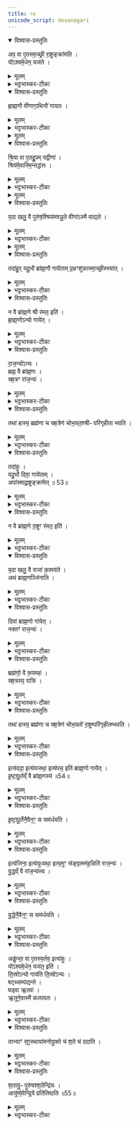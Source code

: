 ```yaml
---
title: १४
unicode_script: devanagari
---
```


<details open><summary>विश्वास-प्रस्तुतिः</summary>

अप॒ वा ए॒तस्मा॒च्छ्री रा॒ष्ट्रङ्क्रा॑मति ।   
यो॑ऽश्वमे॒धेन॒ यज॑ते ।   
</details>

<details><summary>मूलम्</summary>

अप॒ वा ए॒तस्मा॒च्छ्री रा॒ष्ट्रङ्क्रा॑मति ।   
यो॑ऽश्वमे॒धेन॒ यज॑ते ।   
</details>

<details><summary>भट्टभास्कर-टीका</summary>

1अप वा इत्यादि ॥ राजोपचारवैधुर्यात् श्रीश्च राष्ट्रं च अस्मात् अपक्रामति अध्वर्यवे राज्यप्रदानात् ।
</details>

<details open><summary>विश्वास-प्रस्तुतिः</summary>

ब्रा॒ह्म॒णौ वी॑णागा॒थिनौ॑ गायतः ।   
</details>

<details><summary>मूलम्</summary>

ब्रा॒ह्म॒णौ वी॑णागा॒थिनौ॑ गायतः ।   
</details>

<details><summary>भट्टभास्कर-टीका</summary>

तस्मात् द्वौ ब्राह्मणौ वीणागाथिनौ गायतः सावित्र्या इष्टेः स्विष्टकृतः पुरस्तात् गायतः । वीणावादनं वीणागाथः, औणादिकः थः, तद्वन्तौ, तत्साधुकारिणि वा औणादिक इनिप्रत्यये थुगागमः ।   
वीणावादनशिल्पज्ञौ षड्जादिस्वरवेदिनौ ।   
वृत्तगाथादिनिर्माणनिपुणौ तत्र गायतः ॥
</details>


<details><summary>मूलम्</summary>

श्रि॒या वा ए॒तद्रू॒पम् ।   
यद्वीणा॑ ।   
श्रिय॑मे॒वास्मि॒न्तद्ध॑त्तः ।   
</details>

<details open><summary>विश्वास-प्रस्तुतिः</summary>

श्रि॒या वा ए॒तद्रू॒पम् यद्वीणा॑ ।   
श्रिय॑मे॒वास्मि॒न्तद्ध॑त्तः ।   
</details>

<details><summary>मूलम्</summary>

श्रि॒या वा ए॒तद्रू॒पम् यद्वीणा॑ ।   
श्रिय॑मे॒वास्मि॒न्तद्ध॑त्तः ।   
</details>

<details><summary>भट्टभास्कर-टीका</summary>

श्रिया वा इति । र्वीणावादनं श्रिया एव रूपं तस्मात् वीणावादनेनास्मिन् श्रियं धत्तः स्थापयतः तेनापक्रान्ता न भवति ।
</details>


<details><summary>मूलम्</summary>

य॒दा खलु॒ वै पुरु॑ष॒श्श्रिय॑मश्ञु॒ते ।   
वीणा॑ऽस्मै वाद्यते ।
</details>

<details open><summary>विश्वास-प्रस्तुतिः</summary>

य॒दा खलु॒ वै पुरु॑ष॒श्श्रिय॑मश्ञु॒ते वीणा॑ऽस्मै वाद्यते ।   
</details>

<details><summary>मूलम्</summary>

य॒दा खलु॒ वै पुरु॑ष॒श्श्रिय॑मश्ञु॒ते वीणा॑ऽस्मै वाद्यते ।   
</details>

<details><summary>भट्टभास्कर-टीका</summary>

इदानीं श्रिया रूपत्वं वीणावादनस्य समर्थ्यते - यदेति । श्रीमदेकान्तत्वात् न राज्ञः श्रीरपक्रामति ॥
</details>


<details><summary>मूलम्</summary>

तदा॑हुः ।   
यदु॒भौ ब्रा॑ह्म॒णौ गाये॑ताम् ॥52॥  
प्र॒भ्रꣳशु॑कास्मा॒च्छ्रीस्स्या॑त् ।    
</details>

<details open><summary>विश्वास-प्रस्तुतिः</summary>

तदा॑हु॒र् यदु॒भौ ब्रा॑ह्म॒णौ गाये॑ताम् प्र॒भ्रꣳशु॑कास्मा॒च्छ्रीस्स्या॑त् ।   
</details>

<details><summary>मूलम्</summary>

तदा॑हु॒र् यदु॒भौ ब्रा॑ह्म॒णौ गाये॑ताम् प्र॒भ्रꣳशु॑कास्मा॒च्छ्रीस्स्या॑त् ।   
</details>

<details><summary>भट्टभास्कर-टीका</summary>

2तदाहुरिति ॥ उक्तं दूषयति । ब्राह्मणावेव यदि द्वौ गायेतां श्रीरस्मात् भ्रंशनशीलैव स्यात् ।
</details>

<details open><summary>विश्वास-प्रस्तुतिः</summary>

न वै ब्रा॑ह्म॒णे श्री र॑मत॒ इति॑ ।   
ब्रा॒ह्म॒णो॑ऽन्यो गाये॑त् ।   
</details>

<details><summary>मूलम्</summary>

न वै ब्रा॑ह्म॒णे श्री र॑मत॒ इति॑ ।   
ब्रा॒ह्म॒णो॑ऽन्यो गाये॑त् ।   
</details>

<details><summary>भट्टभास्कर-टीका</summary>

कुत इत्याह - न हि ब्राह्मणे श्रीः रमते सक्ता विधेया न प्रवर्तते तपस्स्वाध्यायविरोधात् त्याज्यत्वात्तस्याः ।
</details>

<details open><summary>विश्वास-प्रस्तुतिः</summary>

रा॒ज॒न्यो॑ऽन्यः ।   
ब्रह्म॒ वै ब्रा॑ह्म॒णः ।   
ख्ष॒त्रꣳ रा॑ज॒न्यः॑ ।   
</details>

<details><summary>मूलम्</summary>

रा॒ज॒न्यो॑ऽन्यः ।   
ब्रह्म॒ वै ब्रा॑ह्म॒णः ।   
ख्ष॒त्रꣳ रा॑ज॒न्यः॑ ।   
</details>

<details><summary>भट्टभास्कर-टीका</summary>

तस्मात् एको ब्राह्मणः एको राजन्य इति युक्तम् ।
</details>

<details open><summary>विश्वास-प्रस्तुतिः</summary>

तथा॑ हास्य॒ ब्रह्म॑णा च ख्ष॒त्रेण॑ चोभ॒यत॒श्श्रीᳶ परि॑गृहीता भवति ।   
</details>

<details><summary>मूलम्</summary>

तथा॑ हास्य॒ ब्रह्म॑णा च ख्ष॒त्रेण॑ चोभ॒यत॒श्श्रीᳶ परि॑गृहीता भवति ।   
</details>

<details><summary>भट्टभास्कर-टीका</summary>

तथा खलु क्रियमाणे ब्रह्मबलेन क्षत्रबलेन चास्योभयतः उभाभ्यां श्रीः परिगृहीता भवति ॥
</details>

<details open><summary>विश्वास-प्रस्तुतिः</summary>

तदा॑हुः ।   
यदु॒भौ दिवा॒ गाये॑ताम् ।   
अपा॑स्माद्रा॒ष्ट्रङ्क्रा॑मेत् ॥ 53॥  
</details>

<details><summary>मूलम्</summary>

तदा॑हुः ।   
यदु॒भौ दिवा॒ गाये॑ताम् ।   
अपा॑स्माद्रा॒ष्ट्रङ्क्रा॑मेत् ॥ 53॥  
</details>

<details><summary>भट्टभास्कर-टीका</summary>

3तदाहुरिति ॥ तस्मिन्नपि पक्षे विशेषमाहुरित्यर्थः । यदुभौ ब्राह्मणराजन्यौ दिवा गायेतां न केवलं ब्राह्मण एव तदन्यो वा । तदाऽस्मात् राष्ट्रमपक्रामेत् उभयबलपरिग्रहाभावात् ।   
</details>

<details open><summary>विश्वास-प्रस्तुतिः</summary>

न वै ब्रा॑ह्म॒णे रा॒ष्ट्रꣳ र॑मत॒ इति॑ ।   
</details>

<details><summary>मूलम्</summary>

न वै ब्रा॑ह्म॒णे रा॒ष्ट्रꣳ र॑मत॒ इति॑ ।   
</details>

<details><summary>भट्टभास्कर-टीका</summary>

तत्कथमित्याह - न हि ब्राह्मणे राष्ट्रं रमते राजन्यसंनिधावपायात् तस्मान्नित्यसंबन्धि ब्राह्मणे राष्ट्रं न भवति ।   
</details>

<details open><summary>विश्वास-प्रस्तुतिः</summary>

य॒दा खलु॒ वै राजा॑ का॒मय॑ते ।   
अथ॑ ब्राह्म॒णञ्जि॑नाति ।   
</details>

<details><summary>मूलम्</summary>

य॒दा खलु॒ वै राजा॑ का॒मय॑ते ।   
अथ॑ ब्राह्म॒णञ्जि॑नाति ।   
</details>

<details><summary>भट्टभास्कर-टीका</summary>

तदेवाह - यदा खलु वै राजा राष्ट्रं कामयते अथ अनन्तरं ब्राह्मणं राष्ट्रभुजमपि प्रबलो गजन्यो जिनाति क्षपयति च्यावयति राष्ट्रात् । तस्मात् ब्राह्मणे राष्ट्रं न रमते नित्यसंबन्धि न भवति 'ज्या वयोहनौ' ग्रहिज्यादिना संप्रसारणम् ।
</details>

<details open><summary>विश्वास-प्रस्तुतिः</summary>

दिवा॑ ब्राह्म॒णो गा॑येत् ।   
नक्तꣳ॑ राज॒न्यः॑ ।   
</details>

<details><summary>मूलम्</summary>

दिवा॑ ब्राह्म॒णो गा॑येत् ।   
नक्तꣳ॑ राज॒न्यः॑ ।   
</details>

<details><summary>भट्टभास्कर-टीका</summary>

तस्मादुभयोस्सहगानस्यायुक्तत्वात् दिवा ब्राह्मणो गायेत् नक्तं राजन्य इति युक्तम् ।   
</details>

<details open><summary>विश्वास-प्रस्तुतिः</summary>

ब्रह्म॑णो॒ वै रू॒पमहः॑ ।   
ख्ष॒त्रस्य॒ रात्रिः॑ ।   
</details>

<details><summary>मूलम्</summary>

ब्रह्म॑णो॒ वै रू॒पमहः॑ ।   
ख्ष॒त्रस्य॒ रात्रिः॑ ।   
</details>

<details><summary>भट्टभास्कर-टीका</summary>

ब्रह्मणो हि रूपमहः उज्ज्वलत्वान्निर्भयत्वाच्च । क्षत्रस्य रूपं रात्रिः क्रूरकर्माधिष्ठानत्वात् सभयत्वाच्च ।   
</details>

<details open><summary>विश्वास-प्रस्तुतिः</summary>

तथा॑ हास्य॒ ब्रह्म॑णा च ख्ष॒त्रेण॑ चोभ॒यतो॑ रा॒ष्ट्रम्परि॑गृहीतम्भवति ।   
</details>

<details><summary>मूलम्</summary>

तथा॑ हास्य॒ ब्रह्म॑णा च ख्ष॒त्रेण॑ चोभ॒यतो॑ रा॒ष्ट्रम्परि॑गृहीतम्भवति ।   
</details>

<details><summary>भट्टभास्कर-टीका</summary>

तथा च क्रियमाणे उभाभ्यां राष्ट्रं परिगृहीतं भवति ॥
</details>

<details open><summary>विश्वास-प्रस्तुतिः</summary>

इत्य॑ददा॒ इत्य॑यजथा॒ इत्य॑पच॒ इति॑ ब्राह्म॒णो गाये॑त् ।   
इ॒ष्टा॒पू॒र्तव्ँ वै ब्रा॑ह्म॒णस्य॑ ॥54॥  
</details>

<details><summary>मूलम्</summary>

इत्य॑ददा॒ इत्य॑यजथा॒ इत्य॑पच॒ इति॑ ब्राह्म॒णो गाये॑त् ।   
इ॒ष्टा॒पू॒र्तव्ँ वै ब्रा॑ह्म॒णस्य॑ ॥54॥  
</details>

<details><summary>भट्टभास्कर-टीका</summary>

4इत्यददा इत्यादि ॥ दानादिप्रकारविशेषे इतिशब्दः । इत्यददाः - एवं ब्राह्मणेभ्यो गोभूहिरण्यादि दत्तवानसि । इत्ययजथाः - एवं वाजपेयराजसूयद्वादशाहादिभिरिष्टवानसि । इत्यपचः - एवं कुल्माषशाकसूपपायसादीनि ब्राह्मणेभ्योऽन्नानि पक्ववानसि । एवं ईदृशार्थप्रतिपादिनीभिः गाथाभिः संस्कृतैः पदैः ब्राह्मणो गायेत् ।
</details>

<details open><summary>विश्वास-प्रस्तुतिः</summary>

इ॒ष्टा॒पू॒र्तेनै॒वैन॒ꣳ॒ स सम॑र्धयति ।   
</details>

<details><summary>मूलम्</summary>

इ॒ष्टा॒पू॒र्तेनै॒वैन॒ꣳ॒ स सम॑र्धयति ।   
</details>

<details><summary>भट्टभास्कर-टीका</summary>

इष्टापूर्तयोः ब्राह्मणसंबन्धित्वात् ताभ्यां एनं यजमानं समर्धयति ॥
</details>

<details open><summary>विश्वास-प्रस्तुतिः</summary>

इत्य॑जिना॒ इत्य॑युध्यथा॒ इत्य॒मुꣳ स॑ङ्ग्रा॒मम॑ह॒न्निति॑ राज॒न्यः॑ ।   
यु॒द्धव्ँ वै रा॑ज॒न्य॑स्य ।   
</details>

<details><summary>मूलम्</summary>

इत्य॑जिना॒ इत्य॑युध्यथा॒ इत्य॒मुꣳ स॑ङ्ग्रा॒मम॑ह॒न्निति॑ राज॒न्यः॑ ।   
यु॒द्धव्ँ वै रा॑ज॒न्य॑स्य ।   
</details>

<details><summary>भट्टभास्कर-टीका</summary>

5इत्यजिना इत्यादिना सायंधृतिषु हूयमानासु राजन्यो वीणागाथी गायेत् । इत्यजिनाः - एवं पृथुभरतभगीरथयुधिष्ठिरादिभिस्सुकृतकर्मभिस्समानं शत्रून् क्षपितवानसि । इत्ययुध्यथाः - एवं करिरथतुरगपदातिसमेतः शरचापतोमरकरवाळादिभीषणमहाशूरपरिवृतोऽरिभिस्सह युद्धं कृतवानसि । इत्यमुं संग्राममहन् - एवं दुष्यन्तयुधिष्ठिरादिवत् महापुरुषसिंहसहस्रसमधिष्ठितं संग्रामं अमुं काश्मीरं मागधं पौण्ड्रमित्यादीन् निशितासिमात्रसहायः त्वं हतवानसि ।
</details>

<details open><summary>विश्वास-प्रस्तुतिः</summary>

यु॒द्धेनै॒वैन॒ꣳ॒ स सम॑र्धयति ।   
</details>

<details><summary>मूलम्</summary>

यु॒द्धेनै॒वैन॒ꣳ॒ स सम॑र्धयति ।   
</details>

<details><summary>भट्टभास्कर-टीका</summary>

इत्थं राजन्यसंबन्धिना युद्धेन समृद्धमेनं करोति ॥

अथ श्लोकैरपि, दानस्य यथा -  
सौवर्णीं निष्ककोटिं प्रतिदिनमददास्सादरं ब्राह्मणेभ्यः  
ब्रह्यभ्यो वेदविद्भ्यो दिशिदिशि विहिता अग्रहारा स्समृद्धाः ।  
कुण्डोघ्नीनां गवामप्यविरतमयुतं ब्राह्मणेभ्यो वितीर्णं   
वासोरत्नादिदाने न हि तव गणना भूपचूडामणेऽभूत् ॥  

यागस्य यथा -   
मखैरयजथा महीशतमुखस्फुरद्दक्षिणैः  
अविक्षतविधिक्रमैस्सममहीनभेदैस्सदा ।   
सर्वैः पशुभिरिष्टिभिर्विविधनित्यकाम्यात्मभिः   
महाक्रतुभिरुज्ज्वलैरपि च राजसूयादिभिः ॥   

पाकस्य यथा-   
खण्डजीरकघृताम्लसैन्धवस्वादुसूपमरिचादिसंस्कृतैः ।   
व्यञ्जनैस्सह बहूपदंशकैः ब्राह्मणार्थमपचस्त्वमोदनम् ॥   

ज्यानेर्यथा -   
विषयाम् प्रविलुप्य गोधनानां अपहर्ता त्वमुदारदारहारी ।   
विनिवार्य च मङ्गलोपचारान् अजिना विद्विषतां महाकुलानि ॥   

युद्धस्य यथा -   
आकर्षन् मददुर्दिनां गजघटां सिन्दुरसन्ध्यारुणां   
उद्दृप्तोत्प्लुतवाजिलोकपिहितव्योमावकाशो भृशम् ।   
पादातैर्निशितासिभीषणकरैर्दिङ्मण्डग्राहिभिः   
विक्रान्तस्त्वमयुध्यथाः परबलैस्सार्धं महीवासव ॥   

वधस्य यथा -   
विक्रान्तान् रथगजवाजिलोकजुष्टान् अक्षोभ्यान् धृतविविधायुधप्रधानान् ।    
संग्रामे मगधकळिङ्गवङ्गपूर्वान् शत्रूंस्त्वं प्रसभमहन् महीमहेन्द्र ॥   
</details>

<details open><summary>विश्वास-प्रस्तुतिः</summary>

अकॢ॑प्ता॒ वा ए॒तस्य॒र्तव॒ इत्या॑हुः ।   
यो॑ऽश्वमे॒धेन॒ यज॑त॒ इति॑ ।   
ति॒स्रो॑ऽन्यो गाय॑ति ति॒स्रो॑ऽन्यः ।   
षट्थ्सम्प॑द्यन्ते ।   
षड्वा ऋ॒तवः॑ ।   
ऋ॒तूने॒वास्मै॑ कल्पयतः ।   
</details>

<details><summary>मूलम्</summary>

अकॢ॑प्ता॒ वा ए॒तस्य॒र्तव॒ इत्या॑हुः ।   
यो॑ऽश्वमे॒धेन॒ यज॑त॒ इति॑ ।   
ति॒स्रो॑ऽन्यो गाय॑ति ति॒स्रो॑ऽन्यः ।   
षट्थ्सम्प॑द्यन्ते ।   
षड्वा ऋ॒तवः॑ ।   
ऋ॒तूने॒वास्मै॑ कल्पयतः ।   
</details>

<details><summary>भट्टभास्कर-टीका</summary>

6अकॢप्ता वा इत्यादि ॥ ऋतूपचाराणां राज्ञा त्यक्तत्वात् ऋतुधर्माणामुत्सन्नसमत्वात् तत्र गाथानां षट्त्वादृतूनां कॢप्तिः ॥
मूलम्
ताभ्याꣳ॑ स॒ꣵ॒स्थाया॑म् ।   
अ॒नो॒यु॒क्ते च॑ श॒ते च॑ ददाति ।   
</details>

<details open><summary>विश्वास-प्रस्तुतिः</summary>

ताभ्याꣳ॑ स॒ꣵ॒स्थाया॑मनोयु॒क्ते च॑ श॒ते च॑ ददाति ।   
</details>

<details><summary>मूलम्</summary>

ताभ्याꣳ॑ स॒ꣵ॒स्थाया॑मनोयु॒क्ते च॑ श॒ते च॑ ददाति ।   
</details>

<details><summary>भट्टभास्कर-टीका</summary>

7ताभ्यामित्यादि ॥ एतानि सावित्रादीनि कर्माणि संवत्सरं क्रियन्ते संवत्सरश्च समाप्तो भवति षष्ट्यधिकशतत्रयदिवसः । तस्य संवत्सरस्य संस्थायां समाप्तौ ताभ्यां वीणागाथिभ्यां अनोयुक्ते अनसि शकटे युक्ते बद्धे द्वे गावौ शते च गवां शतद्वयं च ददाति ॥
</details>

<details open><summary>विश्वास-प्रस्तुतिः</summary>

श॒तायु॒ᳶ पुरु॑षश्श॒तेन्द्रि॑यः ।   
आयु॑ष्ये॒वेन्द्रि॒ये प्रति॑तिष्ठति ॥55॥  
</details>

<details><summary>मूलम्</summary>

श॒तायु॒ᳶ पुरु॑षश्श॒तेन्द्रि॑यः ।   
आयु॑ष्ये॒वेन्द्रि॒ये प्रति॑तिष्ठति ॥55॥  
</details>

<details><summary>भट्टभास्कर-टीका</summary>

8शतायुरित्यादि ॥ गतम् ॥  

इति तृतीये नवमे चतुर्दशोऽनुवाकः ॥  

</details>

